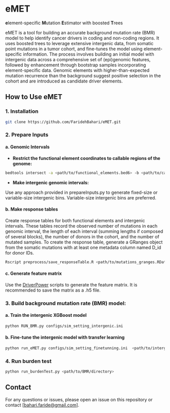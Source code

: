 # eMET
**e**lement-specific **M**utation **E**stimator with boosted **T**rees

eMET is a tool for building an accurate background mutation rate (BMR) model to help identify cancer drivers in coding and non-coding regions. It uses boosted trees to leverage extensive intergenic data, from somatic point mutations in a tumor cohort, and fine-tunes the model using element-specific information. The process involves building an initial model with intergenic data across a comprehensive set of (epi)genomic features, followed by enhancement through bootstrap samples incorporating element-specific data. Genomic elements with higher-than-expected mutation recurrence than the background suggest positive selection in the cohort and are introduced as candidate driver elements.

## How to Use eMET

### 1. Installation

```bash
git clone https://github.com/FaridehBahari/eMET.git 
```

### 2. Prepare Inputs

#### a. Genomic Intervals

- **Restrict the functional element coordinates to callable regions of the genome:**

```bash
bedtools intersect -a <path/to/functional_elements.bed6> -b <path/to/callable.bed.gz> > <path/to/save/callable_functional_elements.bed6>
```

- **Make intergenic genomic intervals:**

Use any approach provided in prepareInputs.py to generate fixed-size or variable-size intergenic bins. Variable-size intergenic bins are preferred.

#### b.  Make response tables

Create response tables for both functional elements and intergenic intervals. These tables record the observed number of mutations in each genomic interval, the length of each interval (summing lengths if composed of several blocks), the number of donors in the cohort, and the number of mutated samples.
To create the response table, generate a GRanges object from the somatic mutations with at least one metadata column named D_id for donor IDs.

```bash
Rscript preprocess/save_responseTable.R <path/to/mutations_granges.RData> <path/to/intervals.bed6> <path/to/save> 'save_name' 
```

#### c. Generate feature matrix
 Use the [DriverPower](https://github.com/smshuai/DriverPower/tree/master/script/make_features) scripts to generate the feature matrix. It is recommended to save the matrix as a .h5 file.

### 3. Build background mutation rate (BMR) model:

#### a. Train the intergenic XGBoost model

```bash
python RUN_BMR.py configs/sim_setting_intergenic.ini
```

#### b. Fine-tune the intergenic model with transfer learning

```bash
python run_eMET.py configs/sim_setting_finetunning.ini  <path/to/intergenic/pretrainedModel.pkl'> <#bootstraps>
```

### 4. Run burden test

```bash
python run_burdenTest.py <path/to/BMR/directory>
```


## Contact

For any questions or issues, please open an issue on this repository or contact [bahari.faride@gmail.com].

